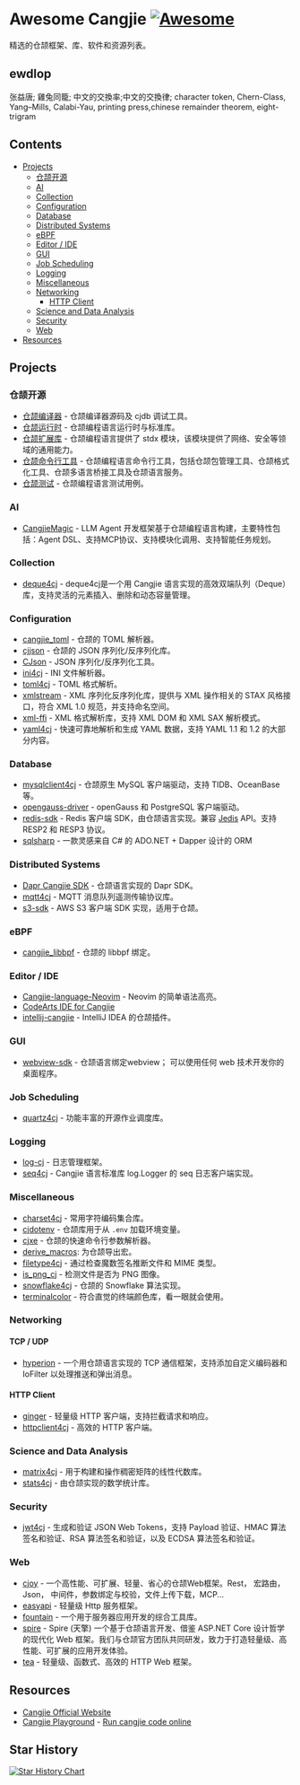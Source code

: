# Awesome Cangjie [![Awesome](https://awesome.re/badge.svg)](https://github.com/sindresorhus/awesome)

精选的仓颉框架、库、软件和资源列表。

## ewdlop

张益唐; 雞兔同籠; 中文的交換率;中文的交換律; character token, Chern-Class, Yang–Mills, Calabi-Yau, printing press,chinese remainder theorem, eight-trigram


## Contents

- [Projects](#projects)
  - [仓颉开源](#仓颉开源)
  - [AI](#ai)
  - [Collection](#collection)
  - [Configuration](#configuration)
  - [Database](#database)
  - [Distributed Systems](#distributed-systems)
  - [eBPF](#ebpf)
  - [Editor / IDE](#editor--ide)
  - [GUI](#gui)
  - [Job Scheduling](#job-scheduling)
  - [Logging](#logging)
  - [Miscellaneous](#miscellaneous)
  - [Networking](#networking)
    - [HTTP Client](#http-client)
  - [Science and Data Analysis](#science-and-data-analysis)
  - [Security](#security)
  - [Web](#web)
- [Resources](#resources)

## Projects

### 仓颉开源

- [仓颉编译器](https://gitcode.com/Cangjie/cangjie_compiler) - 仓颉编译器源码及 cjdb 调试工具。
- [仓颉运行时](https://gitcode.com/Cangjie/cangjie_runtime) - 仓颉编程语言运行时与标准库。
- [仓颉扩展库](https://gitcode.com/Cangjie/cangjie_stdx) - 仓颉编程语言提供了 stdx 模块，该模块提供了网络、安全等领域的通用能力。
- [仓颉命令行工具](https://gitcode.com/Cangjie/cangjie_tools) - 仓颉编程语言命令行工具，包括仓颉包管理工具、仓颉格式化工具、仓颉多语言桥接工具及仓颉语言服务。
- [仓颉测试](https://gitcode.com/Cangjie/cangjie_test) - 仓颉编程语言测试用例。

### AI

- [CangjieMagic](https://gitcode.com/Cangjie-TPC/CangjieMagic) - LLM Agent 开发框架基于仓颉编程语言构建，主要特性包括：Agent DSL、支持MCP协议、支持模块化调用、支持智能任务规划。

### Collection

- [deque4cj](https://gitcode.com/SIGCANGJIE/deque4cj) - deque4cj是一个用 Cangjie 语言实现的高效双端队列（Deque）库，支持灵活的元素插入、删除和动态容量管理。

### Configuration

- [cangjie_toml](https://gitcode.com/PermissionDog/cangjie_toml) - 仓颉的 TOML 解析器。
- [cjjson](https://gitcode.com/Cangjie-TPC/cangjieJSON) - 仓颉的 JSON 序列化/反序列化库。
- [CJson](https://gitcode.com/Cangjie-TPC/CJson) - JSON 序列化/反序列化工具。
- [ini4cj](https://gitcode.com/Cangjie-TPC/ini4cj) - INI 文件解析器。
- [toml4cj](https://gitcode.com/Cangjie-TPC/toml4cj) - TOML 格式解析。
- [xmlstream](https://gitcode.com/Cangjie-TPC/xml_stream) - XML 序列化反序列化库，提供与 XML 操作相关的 STAX 风格接口，符合 XML 1.0 规范，并支持命名空间。
- [xml-ffi](https://gitcode.com/Cangjie-TPC/xml-ffi) - XML 格式解析库，支持 XML DOM 和 XML SAX 解析模式。
- [yaml4cj](https://gitcode.com/Cangjie-TPC/yaml4cj) - 快速可靠地解析和生成 YAML 数据，支持 YAML 1.1 和 1.2 的大部分内容。

### Database

- [mysqlclient4cj](https://gitcode.com/Cangjie-SIG/mysql-driver) - 仓颉原生 MySQL 客户端驱动，支持 TIDB、OceanBase 等。
- [opengauss-driver](https://gitcode.com/Cangjie-TPC/opengauss-driver) - openGauss 和 PostgreSQL 客户端驱动。
- [redis-sdk](https://gitcode.com/Cangjie-TPC/redis-sdk) - Redis 客户端 SDK，由仓颉语言实现。兼容 [Jedis](https://github.com/redis/jedis) API。支持 RESP2 和 RESP3 协议。
- [sqlsharp](https://gitcode.com/soulsoft/sqlsharp) - 一款灵感来自 C# 的 ADO.NET + Dapper 设计的 ORM

### Distributed Systems

- [Dapr Cangjie SDK](https://gitcode.com/PermissionDog/dapr-cangjie-sdk) - 仓颉语言实现的 Dapr SDK。
- [mqtt4cj](https://gitcode.com/Cangjie-TPC/mqtt4cj) - MQTT 消息队列遥测传输协议库。
- [s3-sdk](https://gitcode.com/Cangjie-TPC/s3-sdk) - AWS S3 客户端 SDK 实现，适用于仓颉。

### eBPF

- [cangjie_libbpf](https://gitcode.com/hevienz/cangjie_libbpf) - 仓颉的 libbpf 绑定。

### Editor / IDE

- [Cangjie-language-Neovim](https://github.com/shiro-42/Cangjie-language-Neovim) - Neovim 的简单语法高亮。
- [CodeArts IDE for Cangjie](https://devcloud.cn-north-4.huaweicloud.com/codeartside/home?product=cangjie)
- [intellij-cangjie](https://gitcode.com/OpenCangjieCommunity/intellij-cangjie) - IntelliJ IDEA 的仓颉插件。

### GUI

- [webview-sdk](https://gitcode.com/service/webview-sdk) - 仓颉语言绑定webview； 可以使用任何 web 技术开发你的桌面程序。

### Job Scheduling

- [quartz4cj](https://gitcode.com/Cangjie-TPC/quartz4cj) - 功能丰富的开源作业调度库。

### Logging

- [log-cj](https://gitcode.com/Cangjie-TPC/log-cj) - 日志管理框架。
- [seq4cj](https://gitcode.com/PermissionDog/seq4cj) - Cangjie 语言标准库 log.Logger 的 seq 日志客户端实现。

### Miscellaneous

- [charset4cj](https://gitcode.com/Cangjie-TPC/charset4cj) - 常用字符编码集合库。
- [cjdotenv](https://github.com/gtn1024/cjdotenv) - 仓颉库用于从 `.env` 加载环境变量。
- [cjxe](https://github.com/gtn1024/cjxe) - 仓颉的快速命令行参数解析器。
- [derive_macros](https://gitcode.com/OpenCangjieCommunity/derive_macros): 为仓颉导出宏。
- [filetype4cj](https://gitcode.com/Cangjie-SIG/filetype4cj) - 通过检查魔数签名推断文件和 MIME 类型。
- [is_png_cj](https://gitcode.com/PermissionDog/is-png-cj) - 检测文件是否为 PNG 图像。
- [snowflake4cj](https://github.com/gtn1024/snowflake4cj) - 仓颉的 Snowflake 算法实现。
- [terminalcolor](https://gitcode.com/Cangjie-SIG/terminalcolor) - 符合直觉的终端颜色库，看一眼就会使用。

### Networking

#### TCP / UDP

- [hyperion](https://gitcode.com/Cangjie-TPC/hyperion) - 一个用仓颉语言实现的 TCP 通信框架，支持添加自定义编码器和 IoFilter 以处理推送和弹出消息。

#### HTTP Client

- [ginger](https://gitcode.com/Chemxy/ginger) - 轻量级 HTTP 客户端，支持拦截请求和响应。
- [httpclient4cj](https://gitcode.com/Cangjie-TPC/httpclient4cj) - 高效的 HTTP 客户端。

### Science and Data Analysis

- [matrix4cj](https://gitcode.com/Cangjie-TPC/matrix4cj) - 用于构建和操作稠密矩阵的线性代数库。
- [stats4cj](https://gitcode.com/Chemxy/stats4cj) - 由仓颉实现的数学统计库。

### Security

- [jwt4cj](https://gitcode.com/Cangjie-TPC/jwt4cj) - 生成和验证 JSON Web Tokens，支持 Payload 验证、HMAC 算法签名和验证、RSA 算法签名和验证，以及 ECDSA 算法签名和验证。

### Web

- [cjoy](https://gitcode.com/Cangjie-SIG/cjoy) - 一个高性能、可扩展、轻量、省心的仓颉Web框架。Rest， 宏路由，Json， 中间件，参数绑定与校验，文件上传下载，MCP...
- [easyapi](https://gitcode.com/OpenCangjieCommunity/easyapi) - 轻量级 Http 服务框架。
- [fountain](https://gitcode.com/Cangjie-SIG/fountain) - 一个用于服务器应用开发的综合工具库。
- [spire](https://gitcode.com/soulsoft/spire) - Spire (天擎) 一个基于仓颉语言开发、借鉴 ASP.NET Core 设计哲学的现代化 Web 框架。我们与仓颉官方团队共同研发，致力于打造轻量级、高性能、可扩展的应用开发体验。
- [tea](https://gitcode.com/yishengTH/tea) - 轻量级、函数式、高效的 HTTP Web 框架。

## Resources

- [Cangjie Official Website](https://cangjie-lang.cn/)
- [Cangjie Playground](https://playground.cj.zxilly.dev) - [Run cangjie code online](https://github.com/Zxilly/playground-cj)

## Star History

[![Star History Chart](https://api.star-history.com/svg?repos=gtn1024/awesome-cangjie&type=Date)](https://www.star-history.com/#gtn1024/awesome-cangjie&Date)
